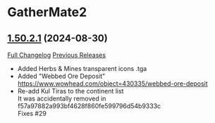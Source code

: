 # GatherMate2

## [1.50.2.1](https://github.com/Nevcairiel/GatherMate2/tree/1.50.2.1) (2024-08-30)
[Full Changelog](https://github.com/Nevcairiel/GatherMate2/compare/1.50.1...1.50.2.1) [Previous Releases](https://github.com/Nevcairiel/GatherMate2/releases)

- Added Herbs & Mines transparent icons .tga  
- Added "Webbed Ore Deposit"  
    https://www.wowhead.com/object=430335/webbed-ore-deposit  
- Re-add Kul Tiras to the continent list  
    It was accidentally removed in f57a97882a993bf4628f860fe599796d54b9333c  
    Fixes #29  
